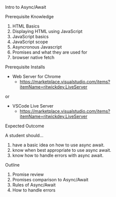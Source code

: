 Intro to Async/Await

Prerequisite Knowledge

1. HTML Basics
2. Displaying HTML using JavaScript
3. JavaScript basics
4. JavaScript scope
5. Asyncronous Javascript
6. Promises and what they are used for
7. browser native fetch


Prerequisite Installs
- Web Server for Chrome
    - https://marketplace.visualstudio.com/items?itemName=ritwickdey.LiveServer

or  

- VSCode Live Server
    - https://marketplace.visualstudio.com/items?itemName=ritwickdey.LiveServer


Expected Outcome

A student should...
1. have a basic idea on how to use async await.
2. know when best appropriate to use async await.
3. know how to handle errors with async await.

Outline
1. Promise review
2. Promises comparison to Async/Await
3. Rules of Async/Await
4. How to handle errors
